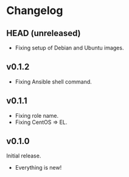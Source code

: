 # Changelog

## HEAD (unreleased)

- Fixing setup of Debian and Ubuntu images.

## v0.1.2

- Fixing Ansible shell command.

## v0.1.1

- Fixing role name.
- Fixing CentOS => EL.

## v0.1.0

Initial release.

- Everything is new!
